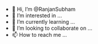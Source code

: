 - 👋 Hi, I’m @RanjanSubham
- 👀 I’m interested in ...
- 🌱 I’m currently learning ...
- 💞️ I’m looking to collaborate on ...
- 📫 How to reach me ...

<!---
RanjanSubham/RanjanSubham is a ✨ special ✨ repository because its `README.md` (this file) appears on your GitHub profile.
You can click the Preview link to take a look at your changes.
--->
